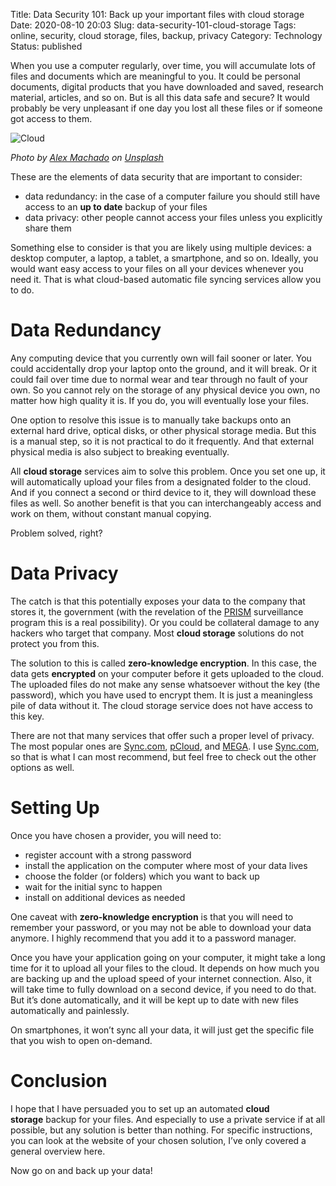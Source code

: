 Title: Data Security 101: Back up your important files with cloud storage
Date: 2020-08-10 20:03
Slug: data-security-101-cloud-storage
Tags: online, security, cloud storage, files, backup, privacy
Category: Technology
Status: published

When you use a computer regularly, over time, you will accumulate lots of files and documents which are meaningful to you. It could be personal documents, digital products that you have downloaded and saved, research material, articles, and so on. But is all this data safe and secure? It would probably be very unpleasant if one day you lost all these files or if someone got access to them.

![Cloud][alex-machado-80sv993luki-unsplash]

_Photo by_ [_Alex Machado_](https://unsplash.com/@alexmachado?utm_source=unsplash&utm_medium=referral&utm_content=creditCopyText) _on_ [_Unsplash_](https://unsplash.com/s/photos/cloud?utm_source=unsplash&utm_medium=referral&utm_content=creditCopyText)

These are the elements of data security that are important to consider:

- data redundancy: in the case of a computer failure you should still have access to an **up to date** backup of your files
- data privacy: other people cannot access your files unless you explicitly share them

Something else to consider is that you are likely using multiple devices: a desktop computer, a laptop, a tablet, a smartphone, and so on. Ideally, you would want easy access to your files on all your devices whenever you need it. That is what cloud-based automatic file syncing services allow you to do.

# Data Redundancy

Any computing device that you currently own will fail sooner or later. You could accidentally drop your laptop onto the ground, and it will break. Or it could fail over time due to normal wear and tear through no fault of your own. So you cannot rely on the storage of any physical device you own, no matter how high quality it is. If you do, you will eventually lose your files.

One option to resolve this issue is to manually take backups onto an external hard drive, optical disks, or other physical storage media. But this is a manual step, so it is not practical to do it frequently. And that external physical media is also subject to breaking eventually.

All **cloud storage** services aim to solve this problem. Once you set one up, it will automatically upload your files from a designated folder to the cloud. And if you connect a second or third device to it, they will download these files as well. So another benefit is that you can interchangeably access and work on them, without constant manual copying.

Problem solved, right?

# Data Privacy

The catch is that this potentially exposes your data to the company that stores it, the government (with the revelation of the [PRISM](<https://en.wikipedia.org/wiki/PRISM_(surveillance_program)>) surveillance program this is a real possibility). Or you could be collateral damage to any hackers who target that company. Most **cloud storage** solutions do not protect you from this.

The solution to this is called **zero-knowledge encryption**. In this case, the data gets **encrypted** on your computer before it gets uploaded to the cloud. The uploaded files do not make any sense whatsoever without the key (the password), which you have used to encrypt them. It is just a meaningless pile of data without it. The cloud storage service does not have access to this key.

There are not that many services that offer such a proper level of privacy. The most popular ones are [Sync.com](https://www.sync.com/?_sync_refer=964cb40), [pCloud](https://www.pcloud.com/eu), and [MEGA](https://mega.nz/startpage). I use [Sync.com](https://www.sync.com/?_sync_refer=964cb40), so that is what I can most recommend, but feel free to check out the other options as well.

# Setting Up

Once you have chosen a provider, you will need to:

- register account with a strong password
- install the application on the computer where most of your data lives
- choose the folder (or folders) which you want to back up
- wait for the initial sync to happen
- install on additional devices as needed

One caveat with **zero-knowledge encryption** is that you will need to remember your password, or you may not be able to download your data anymore. I highly recommend that you add it to a password manager.

Once you have your application going on your computer, it might take a long time for it to upload all your files to the cloud. It depends on how much you are backing up and the upload speed of your internet connection. Also, it will take time to fully download on a second device, if you need to do that. But it’s done automatically, and it will be kept up to date with new files automatically and painlessly.

On smartphones, it won’t sync all your data, it will just get the specific file that you wish to open on-demand.

# Conclusion

I hope that I have persuaded you to set up an automated **cloud storage** backup for your files. And especially to use a private service if at all possible, but any solution is better than nothing. For specific instructions, you can look at the website of your chosen solution, I’ve only covered a general overview here.

Now go on and back up your data!

[alex-machado-80sv993luki-unsplash]: {static}/images/alex-machado-80sv993lUKI-unsplash.jpg "Cloud in the sky"
